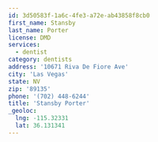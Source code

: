 ```yaml
---
id: 3d50583f-1a6c-4fe3-a72e-ab43858f8cb0
first_name: Stansby
last_name: Porter
license: DMD
services:
  - dentist
category: dentists
address: '10671 Riva De Fiore Ave'
city: 'Las Vegas'
state: NV
zip: '89135'
phone: '(702) 448-6244'
title: 'Stansby Porter'
_geoloc:
  lng: -115.32331
  lat: 36.131341
---
```

